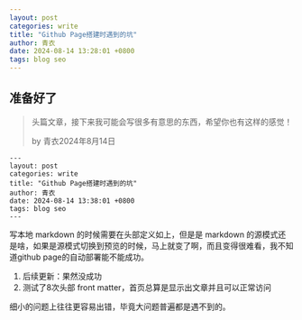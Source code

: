 ```yaml
---
layout: post
categories: write
title: "Github Page搭建时遇到的坑"
author: 青衣
date: 2024-08-14 13:28:01 +0800
tags: blog seo
---
```


## 准备好了

> 头篇文章，接下来我可能会写很多有意思的东西，希望你也有这样的感觉！
>
> by 青衣2024年8月14日



```text
---
layout: post
categories: write
title: "Github Page搭建时遇到的坑"
author: 青衣
date: 2024-08-14 13:38:01 +0800
tags: blog seo
---
```

写本地 markdown 的时候需要在头部定义如上，但是是 markdown 的源模式还是啥，如果是源模式切换到预览的时候，马上就变了啊，而且变得很难看，我不知道github page的自动部署能不能成功。

1. 后续更新：果然没成功
2. 测试了8次头部 front matter，首页总算是显示出文章并且可以正常访问

细小的问题上往往更容易出错，毕竟大问题普遍都是遇不到的。